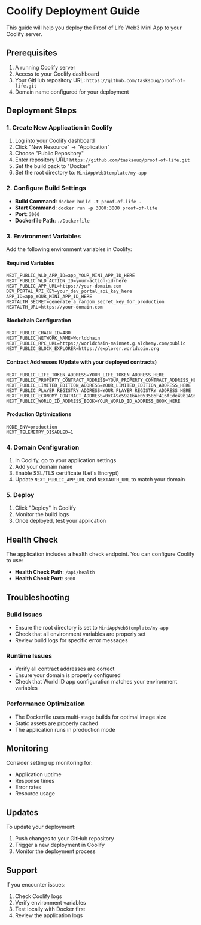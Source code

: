 # Coolify Deployment Guide

This guide will help you deploy the Proof of Life Web3 Mini App to your Coolify server.

## Prerequisites

1. A running Coolify server
2. Access to your Coolify dashboard
3. Your GitHub repository URL: `https://github.com/tasksouq/proof-of-life.git`
4. Domain name configured for your deployment

## Deployment Steps

### 1. Create New Application in Coolify

1. Log into your Coolify dashboard
2. Click "New Resource" → "Application"
3. Choose "Public Repository"
4. Enter repository URL: `https://github.com/tasksouq/proof-of-life.git`
5. Set the build pack to "Docker"
6. Set the root directory to: `MiniAppWeb3template/my-app`

### 2. Configure Build Settings

- **Build Command**: `docker build -t proof-of-life .`
- **Start Command**: `docker run -p 3000:3000 proof-of-life`
- **Port**: `3000`
- **Dockerfile Path**: `./Dockerfile`

### 3. Environment Variables

Add the following environment variables in Coolify:

#### Required Variables
```
NEXT_PUBLIC_WLD_APP_ID=app_YOUR_MINI_APP_ID_HERE
NEXT_PUBLIC_WLD_ACTION_ID=your-action-id-here
NEXT_PUBLIC_APP_URL=https://your-domain.com
DEV_PORTAL_API_KEY=your_dev_portal_api_key_here
APP_ID=app_YOUR_MINI_APP_ID_HERE
NEXTAUTH_SECRET=generate_a_random_secret_key_for_production
NEXTAUTH_URL=https://your-domain.com
```

#### Blockchain Configuration
```
NEXT_PUBLIC_CHAIN_ID=480
NEXT_PUBLIC_NETWORK_NAME=Worldchain
NEXT_PUBLIC_RPC_URL=https://worldchain-mainnet.g.alchemy.com/public
NEXT_PUBLIC_BLOCK_EXPLORER=https://explorer.worldcoin.org
```

#### Contract Addresses (Update with your deployed contracts)
```
NEXT_PUBLIC_LIFE_TOKEN_ADDRESS=YOUR_LIFE_TOKEN_ADDRESS_HERE
NEXT_PUBLIC_PROPERTY_CONTRACT_ADDRESS=YOUR_PROPERTY_CONTRACT_ADDRESS_HERE
NEXT_PUBLIC_LIMITED_EDITION_ADDRESS=YOUR_LIMITED_EDITION_ADDRESS_HERE
NEXT_PUBLIC_PLAYER_REGISTRY_ADDRESS=YOUR_PLAYER_REGISTRY_ADDRESS_HERE
NEXT_PUBLIC_ECONOMY_CONTRACT_ADDRESS=0xC49e59216Ae053586F416fEde49b1A9d2B290a29
NEXT_PUBLIC_WORLD_ID_ADDRESS_BOOK=YOUR_WORLD_ID_ADDRESS_BOOK_HERE
```

#### Production Optimizations
```
NODE_ENV=production
NEXT_TELEMETRY_DISABLED=1
```

### 4. Domain Configuration

1. In Coolify, go to your application settings
2. Add your domain name
3. Enable SSL/TLS certificate (Let's Encrypt)
4. Update `NEXT_PUBLIC_APP_URL` and `NEXTAUTH_URL` to match your domain

### 5. Deploy

1. Click "Deploy" in Coolify
2. Monitor the build logs
3. Once deployed, test your application

## Health Check

The application includes a health check endpoint. You can configure Coolify to use:
- **Health Check Path**: `/api/health`
- **Health Check Port**: `3000`

## Troubleshooting

### Build Issues
- Ensure the root directory is set to `MiniAppWeb3template/my-app`
- Check that all environment variables are properly set
- Review build logs for specific error messages

### Runtime Issues
- Verify all contract addresses are correct
- Ensure your domain is properly configured
- Check that World ID app configuration matches your environment variables

### Performance Optimization
- The Dockerfile uses multi-stage builds for optimal image size
- Static assets are properly cached
- The application runs in production mode

## Monitoring

Consider setting up monitoring for:
- Application uptime
- Response times
- Error rates
- Resource usage

## Updates

To update your deployment:
1. Push changes to your GitHub repository
2. Trigger a new deployment in Coolify
3. Monitor the deployment process

## Support

If you encounter issues:
1. Check Coolify logs
2. Verify environment variables
3. Test locally with Docker first
4. Review the application logs